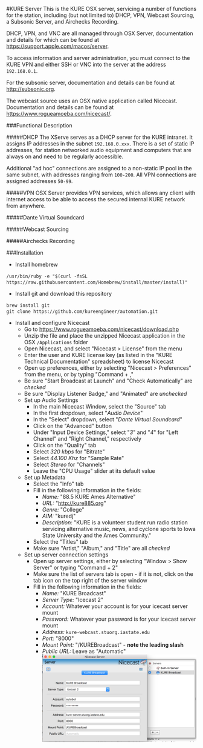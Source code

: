#KURE Server
This is the KURE OSX server, servicing a number of functions for the station, including (but not limited to) DHCP, VPN, Webcast Sourcing, a Subsonic Server, and Airchecks Recording.

DHCP, VPN, and VNC are all managed through OSX Server, documentation and details for which can be found at https://support.apple.com/macos/server.

To access information and server administration, you must connect to the KURE VPN and either SSH or VNC into the server at the address ```192.168.0.1```.

For the subsonic server, documentation and details can be found at http://subsonic.org.

The webcast source uses an OSX native application called Nicecast. Documentation and details can be found at https://www.rogueamoeba.com/nicecast/.

###Functional Description


#####DHCP
The XServe serves as a DHCP server for the KURE intranet. It assigns IP addresses in the subnet ```192.168.0.xxx```. There is a set of static IP addresses, for station networked audio equipment and computers that are always on and need to be regularly accessible.

Additional "ad hoc" connections are assigned to a non-static IP pool in the same subnet, with addresses ranging from ```100-200```. All VPN connections are assigned addresses ```50-99```.

#####VPN
OSX Server provides VPN services, which allows any client with internet access to be able to access the secured internal KURE network from anywhere.

#####Dante Virtual Soundcard

#####Webcast Sourcing

#####Airchecks Recording

###Installation
* Install homebrew
```
/usr/bin/ruby -e "$(curl -fsSL https://raw.githubusercontent.com/Homebrew/install/master/install)"
```
* Install git and download this repository
```
brew install git
git clone https://github.com/kureengineer/automation.git 
```
* Install and configure Nicecast
  * Go to https://www.rogueamoeba.com/nicecast/download.php
  * Unzip the file and place the unzipped Nicecast application in the OSX ```/Applications``` folder
  * Open Nicecast, and select "Nicecast > License" from the menu
  * Enter the user and KURE license key (as listed in the "KURE Technical Documentation" spreadsheet) to license Nicecast
  * Open up preferences, either by selecting "Nicecast > Preferences" from the menu, or by typing "Command + ,"
  * Be sure "Start Broadcast at Launch" and "Check Automatically" are *checked*
  * Be sure "Display Listener Badge," and "Animated" are *unchecked*
  * Set up Audio Settings
     + In the main Nicecast Window, select the "Source" tab
     + In the first dropdown, select "*Audio Device*"
     + In the "Select" dropdown, select "*Dante Virtual Soundcard*"
     + Click on the "Advanced" button
     + Under "Input Device Settings," select "*3*" and "*4*" for "Left Channel" and "Right Channel," respectively
     + Click on the "Quality" tab
     + Select *320 kbps* for "Bitrate"
     + Select *44.100 Khz* for "Sample Rate"
     + Select *Stereo* for "Channels"
     + Leave the "CPU Usage" slider at its default value
  * Set up Metadata
     + Select the "Info" tab
     + Fill in the following information in the fields:
       - *Name:* "88.5 KURE Ames Alternative"
       - *URL:* "http://kure885.org"
       - *Genre:* "College"
       - *AIM:* "kuredj"
       - *Description:* "KURE is a volunteer student run radio station servicing alternative music, news, and cyclone sports to Iowa State University and the Ames Community."
     + Select the "Titles" tab
     + Make sure "Artist," "Album," and "Title" are all *checked*
  * Set up server connection settings
     + Open up server settings, either by selecting "Window > Show Server" or typing "Command + 2"
     + Make sure the list of servers tab is open - if it is not, click on the tab icon on the top right of the server window
     + Fill in the following information in the fields:
       - *Name:* "KURE Broadcast"
       - *Server Type:* "Icecast 2"
       - *Account:* Whatever your account is for your icecast server mount
       - *Password:* Whatever your password is for your icecast server mount
       - *Address:* ```kure-webcast.stuorg.iastate.edu```
       - *Port:* "8000"
       - *Mount Point:* "/KUREBroadcast" - **note the leading slash**
       - *Public URL:* Leave as "Automatic"
 ![Server Settings](https://github.com/kureengineer/automation/blob/master/readmes/images/serversettings.png?raw=true "Nicecast Server Settings")

